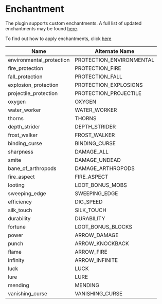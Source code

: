 # Enchantment

The plugin supports custom enchantments. A full list of
updated enchantments may be found [here](https://minecraft.gamepedia.com/Enchanting).

To find out how to apply enchantments, click [here](../config/crate?id=examples)

| Name                     | Alternate Name           |
| ------------------------ | ------------------------ |
| environmental_protection | PROTECTION_ENVIRONMENTAL |
| fire_protection          | PROTECTION_FIRE          |
| fall_protection          | PROTECTION_FALL          |
| explosion_protection     | PROTECTION_EXPLOSIONS    |
| projectile_protection    | PROTECTION_PROJECTILE    |
| oxygen                   | OXYGEN                   |
| water_worker             | WATER_WORKER             |
| thorns                   | THORNS                   |
| depth_strider            | DEPTH_STRIDER            |
| frost_walker             | FROST_WALKER             |
| binding_curse            | BINDING_CURSE            |
| sharpness                | DAMAGE_ALL               |
| smite                    | DAMAGE_UNDEAD            |
| bane_of_arthropods       | DAMAGE_ARTHROPODS        |
| fire_aspect              | FIRE_ASPECT              |
| looting                  | LOOT_BONUS_MOBS          |
| sweeping_edge            | SWEEPING_EDGE            |
| efficiency               | DIG_SPEED                |
| silk_touch               | SILK_TOUCH               |
| durability               | DURABILITY               |
| fortune                  | LOOT_BONUS_BLOCKS        |
| power                    | ARROW_DAMAGE             |
| punch                    | ARROW_KNOCKBACK          |
| flame                    | ARROW_FIRE               |
| infinity                 | ARROW_INFINITE           |
| luck                     | LUCK                     |
| lure                     | LURE                     |
| mending                  | MENDING                  |
| vanishing_curse          | VANISHING_CURSE          |
